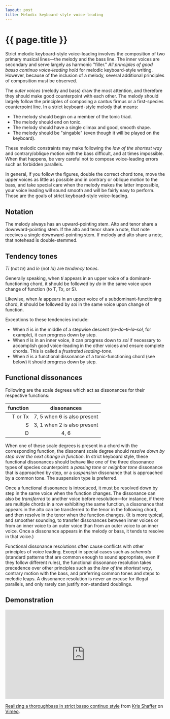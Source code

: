 ```yaml
---
layout: post
title: Melodic keyboard-style voice-leading
---
```


{{ page.title }}
================

Strict melodic keyboard-style voice-leading involves the composition of two primary musical lines—the melody and the bass line. The inner voices are secondary and serve largely as harmonic "filler." *All principles of good basso continuo voice-leading hold* for melodic keyboard-style writing. However, because of the inclusion of a melody, several additional principles of composition must be observed.

The *outer voices* (melody and bass) draw the most attention, and therefore they should make good counterpoint with each other. The melody should largely follow the principles of composing a cantus firmus or a first-species counterpoint line. In a strict keyboard-style melody that means:

- The melody should begin on a member of the tonic triad.  
- The melody should end on tonic.  
- The melody should have a single climax and good, smooth shape.  
- The melody should be "singable" (even though it will be played on the keyboard).  

These melodic constraints may make following the *law of the shortest way* and contrary/oblique motion with the bass difficult, and at times impossible. When that happens, be very careful not to compose voice-leading errors such as forbidden parallels.

In general, if you follow the figures, double the correct chord tone,  move the upper voices as little as possible and in contrary or oblique motion to the bass, and take special care when the melody makes the latter impossible, your voice leading will sound smooth and will be fairly easy to perform. Those are the goals of strict keyboard-style voice-leading.

## Notation ##

The melody always has an upward-pointing stem. Alto and tenor share a downward-pointing stem. If the alto and tenor share a note, that note receives a single downward-pointing stem. If melody and alto share a note, that notehead is double-stemmed.

## Tendency tones ##

*Ti* (not *te*) and *le* (not *la*) are *tendency tones*. 

Generally speaking, when *ti* appears in an upper voice of a dominant-functioning chord, it should be followed by *do* in the same voice upon change of function (to T, Tx, or S).

Likewise, when *le* appears in an upper voice of a subdominant-functioning chord, it should be followed by *sol* in the same voice upon change of function.

Exceptions to these tendencies include:

- When *ti* is in the middle of a stepwise descent (*re*–*do*–*ti*–*la*–*sol*, for example), it can progress down by step.  
- When *ti* is in an inner voice, it can progress down to *sol* if necessary to accomplish good voice-leading in the other voices and ensure complete chords. This is called a *frustrated leading-tone*.  
- When *ti* is a functional dissonance of a tonic-functioning chord (see below) it should progress down by step.

## Functional dissonances ##

Following are the scale degrees which act as dissonances for their respective functions:

| function	| dissonances	|
| --------:	| :----------:	|
| T or Tx	| 7, 5 when 6 is also present	
| S	| 3, 1 when 2 is also present
| D	| 4, 6

When one of these scale degrees is present in a chord with the corresponding function, the dissonant scale degree should *resolve down by step over the next change in function*. In strict keyboard style, these functional dissonances should behave like one of the three dissonance types of species counterpoint: a *passing tone* or *neighbor tone* dissonance that is approached by step, or a *suspension* dissonance that is approached by a common tone. The suspension type is preferred.

Once a functional dissonance is introduced, it must be resolved down by step in the same voice when the function changes. The dissonance can also be *transferred* to another voice before resolution—for instance, if there are multiple chords in a row exhibiting the same function, a dissonance that appears in the alto can be transferred to the tenor in the following chord, and then resolve in the tenor when the function changes. (It is more typical, and smoother sounding, to transfer dissonances between inner voices or from an inner voice to an outer voice than from an outer voice to an inner voice. Once a dissonance appears in the melody or bass, it tends to resolve in that voice.)

Functional dissonance resolutions often cause conflicts with other principles of voice leading. Except in special cases such as *schemata* (standard patterns that are common enough to sound appropriate, even if they follow different rules), the functional dissonance resolution takes precedence over other principles such as the *law of the shortest way*, contrary motion with the bass, and preferring common tones and steps to melodic leaps. A dissonance resolution is never an excuse for illegal parallels, and only rarely can justify non-standard doublings.

## Demonstration ##

<iframe src="http://player.vimeo.com/video/60340315" width="500" height="281" frameborder="0" webkitAllowFullScreen mozallowfullscreen allowFullScreen></iframe> <p><a href="http://vimeo.com/60340315">Realizing a thoroughbass in strict basso continuo style</a> from <a href="http://vimeo.com/user11692346">Kris Shaffer</a> on <a href="http://vimeo.com">Vimeo</a>.</p>

